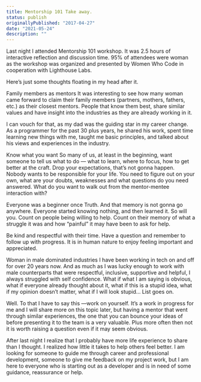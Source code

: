 ```yaml
---
title: Mentorship 101 Take away.
status: publish
originallyPublished: "2017-04-27"
date: "2021-05-24"
description: ""
---
```


Last night I attended Mentorship 101 workshop. It was 2.5 hours of interactive reflection and discussion time. 95% of attendees were woman as the workshop was organized and presented by Women Who Code in cooperation with Lighthouse Labs. 

Here’s just some thoughts floating in my head after it.

Family members as mentors
It was interesting to see how many woman came forward to claim their family members (partners, mothers, fathers, etc.) as their closest mentors. People that know them best, share similar values and have insight into the industries as they are already working in it.

I can vouch for that, as my dad was the guiding star in my career change. As a programmer for the past 30 plus years, he shared his work, spent time learning new things with me, taught me basic principles, and talked about his views and experiences in the industry.

Know what you want
So many of us, at least in the beginning, want someone to tell us what to do — what to learn, where to focus, how to get better at the craft. Drop your expectations, that’s not gonna happen. Nobody wants to be responsible for your life. You need to figure out on your own, what are your doubts, weaknesses and what questions do you need answered. What do you want to walk out from the mentor-mentee interaction with?

Everyone was a beginner once
Truth. And that memory is not gonna go anywhere. Everyone started knowing nothing, and then learned it. So will you. Count on people being willing to help. Count on their memory of what a struggle it was and how “painful” it may have been to ask for help.

Be kind and respectful with their time. Have a question and remember to follow up with progress. It is in human nature to enjoy feeling important and appreciated.

Woman in male dominated industries
I have been working in tech on and off for over 20 years now. And as much as I was lucky enough to work with male counterparts that were respectful, inclusive, supportive and helpful, I always struggled with self confidence. What if what I am saying is obvious, what if everyone already thought about it, what if this is a stupid idea, what if my opinion doesn’t matter, what if I will look stupid… List goes on.

Well. To that I have to say this —work on yourself. It’s a work in progress for me and I will share more on this topic later, but having a mentor that went through similar experiences, the one that you can bounce your ideas of before presenting it to the team is a very valuable. Plus more often then not it is worth raising a question even if it may seem obvious.

After last night I realize that I probably have more life experience to share than I thought. I realized how little it takes to help others feel better. I am looking for someone to guide me through career and professional development, someone to give me feedback on my project work, but I am here to everyone who is starting out as a developer and is in need of some guidance, reassurance or help.